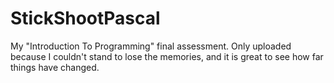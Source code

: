 # StickShootPascal

My "Introduction To Programming" final assessment.
Only uploaded because I couldn't stand to lose the memories, and it is great to see how far things have changed.
